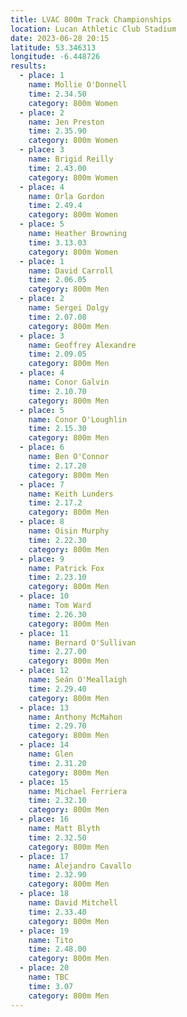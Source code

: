 ```yaml
---
title: LVAC 800m Track Championships
location: Lucan Athletic Club Stadium  
date: 2023-06-28 20:15
latitude: 53.346313 
longitude: -6.448726
results:
  - place: 1
    name: Mollie O'Donnell
    time: 2.34.50
    category: 800m Women
  - place: 2
    name: Jen Preston
    time: 2.35.90
    category: 800m Women
  - place: 3
    name: Brigid Reilly
    time: 2.43.00
    category: 800m Women
  - place: 4
    name: Orla Gordon
    time: 2.49.4
    category: 800m Women
  - place: 5
    name: Heather Browning
    time: 3.13.03
    category: 800m Women
  - place: 1
    name: David Carroll
    time: 2.06.05
    category: 800m Men
  - place: 2
    name: Sergei Dolgy
    time: 2.07.08
    category: 800m Men
  - place: 3
    name: Geoffrey Alexandre
    time: 2.09.05
    category: 800m Men
  - place: 4
    name: Conor Galvin
    time: 2.10.70
    category: 800m Men
  - place: 5
    name: Conor O'Loughlin
    time: 2.15.30
    category: 800m Men
  - place: 6
    name: Ben O'Connor
    time: 2.17.20
    category: 800m Men
  - place: 7
    name: Keith Lunders
    time: 2.17.2
    category: 800m Men
  - place: 8
    name: Oisin Murphy
    time: 2.22.30
    category: 800m Men
  - place: 9
    name: Patrick Fox
    time: 2.23.10
    category: 800m Men
  - place: 10
    name: Tom Ward
    time: 2.26.30
    category: 800m Men
  - place: 11
    name: Bernard O'Sullivan
    time: 2.27.00
    category: 800m Men
  - place: 12
    name: Seán O'Meallaigh
    time: 2.29.40
    category: 800m Men    
  - place: 13
    name: Anthony McMahon
    time: 2.29.70
    category: 800m Men
  - place: 14
    name: Glen
    time: 2.31.20
    category: 800m Men
  - place: 15
    name: Michael Ferriera
    time: 2.32.10
    category: 800m Men
  - place: 16
    name: Matt Blyth
    time: 2.32.50
    category: 800m Men
  - place: 17
    name: Alejandro Cavallo
    time: 2.32.90
    category: 800m Men
  - place: 18
    name: David Mitchell
    time: 2.33.40
    category: 800m Men
  - place: 19
    name: Tito
    time: 2.48.00
    category: 800m Men
  - place: 20
    name: TBC
    time: 3.07
    category: 800m Men
---
```

